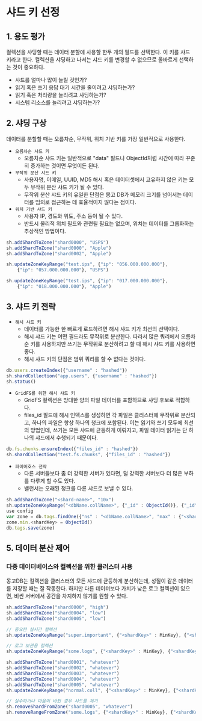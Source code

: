 # 샤드 키 선정

## 1. 용도 평가

컬렉션을 샤딩할 때는 데이터 분할에 사용할 한두 개의 필드를 선택한다. 이 키를 샤드 키라고 한다. 컬렉션을 샤딩하고 나서는 샤드 키를 변경할 수 없으므로 올바르게 선택하는 것이 중요하다.

 - 샤드를 얼마나 많이 늘릴 것인가?
 - 읽기 혹은 쓰기 응답 대기 시간을 줄이려고 샤딩하는가?
 - 읽기 혹은 처리량을 늘리려고 샤딩하는가?
 - 시스템 리소스를 늘리려고 샤딩하는가?

## 2. 샤딩 구상

데이터를 분할할 때는 오름차순, 무작위, 위치 기반 키를 가장 일반적으로 사용한다.

 - `오름차순 샤드 키`
    - 오름차순 샤드 키는 일반적으로 "data" 필드나 ObjectId처럼 시간에 따라 꾸준히 증가하는 것이면 무엇이든 된다.
 - `무작위 분산 샤드 키`
    - 사용자명, 이메일, UUID, MD5 해시 혹은 데이터셋에서 고유하지 않은 키는 모두 무작위 분산 샤드 키가 될 수 있다.
    - 무작위 분산 샤드 키의 유일한 단점은 몽고 DB가 메모리 크기를 넘어서는 데이터를 임의로 접근하는 데 효율적이지 않다는 점이다.
 - `위치 기반 샤드 키`
    - 사용자 IP, 경도와 위도, 주소 등이 될 수 있다.
    - 반드시 물리적 위치 필드와 관련될 필요는 없으며, 위치는 데이터를 그룹화하는 추상적인 방법이다.
```javascript
sh.addShardToZone("shard0000", "USPS")
sh.addShardToZone("shard0000", "Apple")
sh.addShardToZone("shard0002", "Apple")

sh.updateZoneKeyRange("test.ips", {"ip": "056.000.000.000"},
    {"ip": "057.000.000.000"}, "USPS")

sh.updateZoneKeyRange("test.ips", {"ip": "017.000.000.000"},
    {"ip": "018.000.000.000"}, "Apple")
```

## 3. 샤드 키 전략

 - `해시 샤드 키`
    - 데이터를 가능한 한 빠르게 로드하려면 해시 샤드 키가 최선의 선택이다.
    - 해시 샤드 키는 어떤 필드라도 무작위로 분산한다. 따라서 많은 쿼리에서 오름차순 키를 사용하지만 쓰기는 무작위로 분산하려고 할 때 해시 샤드 키를 사용하면 좋다.
    - 해시 샤드 키의 단점은 범위 쿼리를 할 수 없다는 것이다.
```javascript
db.users.createIndex({"username" : "hashed"})
sh.shardCollection("app.users", {"username" : "hashed"})
sh.status()
```

 - `GridFS를 위한 해시 샤드 키`
    - GridFS 컬렉션은 방대한 양의 파일 데이터를 포함하므로 샤딩 후보로 적합하다.
    - files_id 필드에 해시 인덱스를 생성하면 각 파일은 클러스터에 무작위로 분산되고, 하나의 파일은 항상 하나의 청크에 포함된다. 이는 읽기와 쓰기 모두에 최선의 방법인데, 쓰기는 모든 샤드에 균등하게 이뤄지고, 파일 데이터 읽기는 단 하나의 샤드에서 수행되기 때문이다.
```javascript
db.fs.chunks.ensureIndex({"files_id" : "hashed"})
sh.shardCollection("test.fs.chunks", {"files_id" : "hashed"})
```

 - `파이어호스 전략`
    - 다른 서버들보다 좀 더 강력한 서버가 있다면, 덜 강력한 서버보다 더 많은 부하를 다루게 할 수도 있다.
    - 밸런서는 오래된 청크를 다른 샤드로 보낼 수 있다.
```javascript
sh.addShardToZone("<shard-name>", "10x")
sh.updateZoneKeyRange("<dbName.collName>", {"_id" : ObjectId()}, {"_id" : MaxKey}, "10x")
use config
var zone = db.tags.findOne({"ns" : "<dbName.collName>", "max" : {"<shardKey>" : MaxKey}})
zone.min.<shardKey> = ObjectId()
db.tags.save(zone)
```

## 5. 데이터 분산 제어

### 다중 데이터베이스와 컬렉션을 위한 클러스터 사용

몽고DB는 컬렉션을 클러스터의 모든 샤드에 균등하게 분산하는데, 성질이 같은 데이터를 저장할 때는 잘 작동한다. 하지만 다른 데이터보다 가치가 낮은 로그 컬렉션이 있으면, 비싼 서버에서 공간을 차지하지 않기를 원할 수 있다.

```javascript
sh.addShardToZone("shard0000", "high")
sh.addShardToZone("shard0004", "low")
sh.addShardToZone("shard0005", "low")

// 중요한 실시간 컬렉션
sh.updateZoneKeyRange("super.important", {"<shardKey>" : MinKey}, {"<shardKey>" : MaxKey}, "high")

// 로그 보관용 컬렉션
sh.updateZoneKeyRange("some.logs", {"<shardKey>" : MinKey}, {"<shardKey>" : MaxKey}, "low")

sh.addShardToZone("shard0001", "whatever")
sh.addShardToZone("shard0002", "whatever")
sh.addShardToZone("shard0003", "whatever")
sh.addShardToZone("shard0004", "whatever")
sh.addShardToZone("shard0005", "whatever")
sh.updateZoneKeyRange("normal.coll", {"<shardKey>" : MinKey}, {"<shardKey>" : MaxKey}, "whatever")

// 실수하거나 마음이 바뀐 경우 샤드를 제거
sh.removeShardFromZone("shard0005", "whatever")
sh.removeRangeFromZone("some.logs", {"<shardKey>" : MinKey}, {"<shardKey>" : MaxKey})
```
